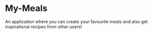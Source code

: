 # My-Meals
An application where you can create your favourite meals and also get inspirational recipes from other users!
